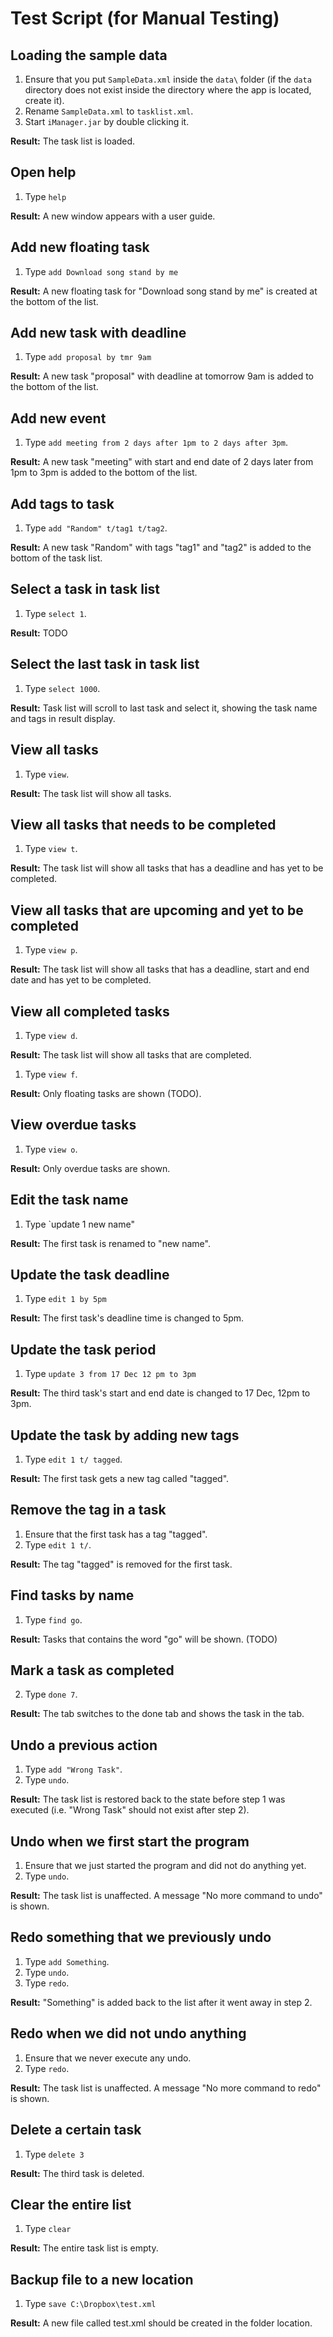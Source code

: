 # Test Script (for Manual Testing)

## Loading the sample data

1. Ensure that you put `SampleData.xml` inside the `data\` folder (if the `data` directory does not exist inside the directory where the app is located, create it).
2. Rename `SampleData.xml` to `tasklist.xml`.
2. Start `iManager.jar` by double clicking it.

**Result:** The task list is loaded.

## Open help

1. Type `help`

**Result:** A new window appears with a user guide.

## Add new floating task

1. Type `add Download song stand by me`

**Result:** A new floating task for "Download song stand by me" is created at the bottom of the list.

## Add new task with deadline

1. Type `add proposal by tmr 9am`

**Result:** A new task "proposal" with deadline at tomorrow 9am is added to the bottom of the list.

## Add new event

1. Type `add meeting from 2 days after 1pm to 2 days after 3pm`.

**Result:** A new task "meeting" with start and end date of 2 days later from 1pm to 3pm is added to the bottom of the list.


## Add tags to task

1. Type `add "Random" t/tag1 t/tag2`.

**Result:** A new task "Random" with tags "tag1" and "tag2" is added to the bottom of the task list.

## Select a task in task list

1. Type `select 1`.

**Result:** TODO

## Select the last task in task list

1. Type `select 1000`.

**Result:** Task list will scroll to last task and select it, showing the task name and tags in result display.

## View all tasks

1. Type `view`.

**Result:** The task list will show all tasks.

## View all tasks that needs to be completed

1. Type `view t`.

**Result:** The task list will show all tasks that has a deadline and has yet to be completed.

## View all tasks that are upcoming and yet to be completed

1. Type `view p`.

**Result:** The task list will show all tasks that has a deadline, start and end date and has yet to be completed. 

## View all completed tasks 

1. Type `view d`.

**Result:** The task list will show all tasks that are completed.
 
1. Type `view f`.

**Result:** Only floating tasks are shown (TODO).

## View overdue tasks

1. Type `view o`.

**Result:** Only overdue tasks are shown. 

## Edit the task name

1. Type `update 1 new name"

**Result:** The first task is renamed to "new name".

## Update the task deadline

1. Type `edit 1 by 5pm`

**Result:** The first task's deadline time is changed to 5pm.

## Update the task period

1. Type `update 3 from 17 Dec 12 pm to 3pm`

**Result:** The third task's start and end date is changed to 17 Dec, 12pm to 3pm.

## Update the task by adding new tags

1. Type `edit 1 t/ tagged`.

**Result:** The first task gets a new tag called "tagged".

## Remove the tag in a task

1. Ensure that the first task has a tag "tagged".
2. Type `edit 1 t/`.

**Result:** The tag "tagged" is removed for the first task.

## Find tasks by name

1. Type `find go`.

**Result:** Tasks that contains the word "go" will be shown. (TODO)

## Mark a task as completed

2. Type `done 7`.

**Result:** The tab switches to the done tab and shows the task in the tab.

## Undo a previous action

1. Type `add "Wrong Task"`.
2. Type `undo`.

**Result:** The task list is restored back to the state before step 1 was executed (i.e. "Wrong Task" should not exist after step 2).

## Undo when we first start the program

1. Ensure that we just started the program and did not do anything yet.
2. Type `undo`.

**Result:** The task list is unaffected. A message "No more command to undo" is shown.

## Redo something that we previously undo

1. Type `add Something`.
2. Type `undo`.
3. Type `redo`.

**Result:** "Something" is added back to the list after it went away in step 2.

## Redo when we did not undo anything

1. Ensure that we never execute any undo.
2. Type `redo`.

**Result:** The task list is unaffected. A message "No more command to redo" is shown.

## Delete a certain task

1. Type `delete 3`

**Result:** The third task is deleted.

## Clear the entire list

1. Type `clear`

**Result:** The entire task list is empty.

## Backup file to a new location

1. Type `save C:\Dropbox\test.xml`

**Result:** A new file called test.xml should be created in the folder location. 
